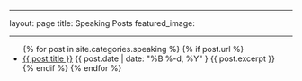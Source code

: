 ---
layout: page
title: Speaking Posts
featured_image: 

----

<ul>
  {% for post in site.categories.speaking %}
    {% if post.url %}
        <li><a href="{{ post.url }}">{{ post.title }}</a> {{ post.date | date: "%B %-d, %Y" }
         {{ post.excerpt }}
        </li>
    {% endif %}
  {% endfor %}
</ul>
